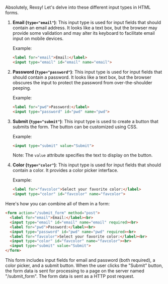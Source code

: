 Absolutely, Rexsy! Let's delve into these different input types in HTML forms.

1. **Email (`type="email"`)**: This input type is used for input fields that should contain an email address. It looks like a text box, but the browser may provide some validation and may alter its keyboard to facilitate email input on mobile devices.

   Example:
   ```html
   <label for="email">Email:</label>
   <input type="email" id="email" name="email">
   ```

2. **Password (`type="password"`)**: This input type is used for input fields that should contain a password. It looks like a text box, but the browser obscures the input to protect the password from over-the-shoulder peeping.

   Example:
   ```html
   <label for="pwd">Password:</label>
   <input type="password" id="pwd" name="pwd">
   ```

3. **Submit (`type="submit"`)**: This input type is used to create a button that submits the form. The button can be customized using CSS.

   Example:
   ```html
   <input type="submit" value="Submit">
   ```

   Note: The `value` attribute specifies the text to display on the button.

4. **Color (`type="color"`)**: This input type is used for input fields that should contain a color. It provides a color picker interface.

   Example:
   ```html
   <label for="favcolor">Select your favorite color:</label>
   <input type="color" id="favcolor" name="favcolor">
   ```

Here's how you can combine all of them in a form:

```html
<form action="/submit_form" method="post">
  <label for="email">Email:</label><br>
  <input type="email" id="email" name="email" required><br>
  <label for="pwd">Password:</label><br>
  <input type="password" id="pwd" name="pwd" required><br>
  <label for="favcolor">Select your favorite color:</label><br>
  <input type="color" id="favcolor" name="favcolor"><br>
  <input type="submit" value="Submit">
</form>
```

This form includes input fields for email and password (both required), a color picker, and a submit button. When the user clicks the "Submit" button, the form data is sent for processing to a page on the server named "/submit_form". The form data is sent as a HTTP post request.
